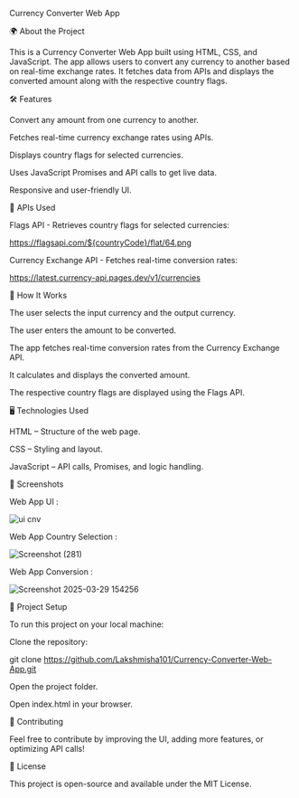 Currency Converter Web App

🌍 About the Project

This is a Currency Converter Web App built using HTML, CSS, and JavaScript. The app allows users to convert any currency to another based on real-time exchange rates. It fetches data from APIs and displays the converted amount along with the respective country flags.

🛠️ Features

Convert any amount from one currency to another.

Fetches real-time currency exchange rates using APIs.

Displays country flags for selected currencies.

Uses JavaScript Promises and API calls to get live data.

Responsive and user-friendly UI.

🔗 APIs Used

Flags API - Retrieves country flags for selected currencies:

https://flagsapi.com/${countryCode}/flat/64.png

Currency Exchange API - Fetches real-time conversion rates:

https://latest.currency-api.pages.dev/v1/currencies

🚀 How It Works

The user selects the input currency and the output currency.

The user enters the amount to be converted.

The app fetches real-time conversion rates from the Currency Exchange API.

It calculates and displays the converted amount.

The respective country flags are displayed using the Flags API.

🖥️ Technologies Used

HTML – Structure of the web page.

CSS – Styling and layout.

JavaScript – API calls, Promises, and logic handling.

📸 Screenshots

Web App UI :


![ui cnv](https://github.com/user-attachments/assets/f01c2eb8-142f-4a1c-81c2-aedbff71ebfc)


Web App Country Selection :


![Screenshot (281)](https://github.com/user-attachments/assets/4bd5ed69-59ab-44a0-be66-5753d05cc55e)



Web App Conversion :


![Screenshot 2025-03-29 154256](https://github.com/user-attachments/assets/08f7c9e3-bd6a-4323-a116-98115ef0d039)




📂 Project Setup

To run this project on your local machine:

Clone the repository:

git clone https://github.com/Lakshmisha101/Currency-Converter-Web-App.git

Open the project folder.

Open index.html in your browser.

🤝 Contributing

Feel free to contribute by improving the UI, adding more features, or optimizing API calls!

📜 License

This project is open-source and available under the MIT License.
